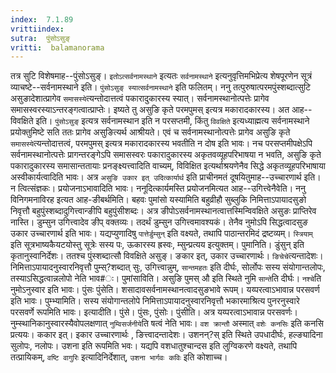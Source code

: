 ```yaml
---
index:  7.1.89
vrittiindex: 
sutra:  पुंसोऽसुङ्
vritti:  balamanorama 
---
```


तत्र सुटि विशेषमाह--पुंसोऽसुङ्। `इतोऽत्सर्वनामस्थाने` इत्यतः `सर्वनामस्थाने` इत्यनुवृत्तिमभिप्रेत्य शेषपूरणेन सूत्रं व्याचष्टे--सर्वनामस्थाने इति। `पुंसोऽसुङ् स्यात्सर्वनामस्थाने` इति फलितम्। ननु तत्पुरुषात्परमपुंस्शब्दात्सुटि असुङादेशात्प्रागेव `समासस्ये`त्यन्तोदात्तत्वं पकारादुकारस्य स्यात्। सर्वनामस्थानोत्पत्तेः प्रागेव समासस्वरस्याऽन्तरङ्गत्वात्प्राप्तेः। इष्यते तु असुङि कृते परमपुमस् इत्यत्र मकारादकारस्य। अत आह--विवक्षिते इति। `पुंसोऽसुङ्` इत्यत्र सर्वनामस्थान इति न परसप्तमी, किंतु `विवक्षिते` इत्यध्याह्मत्य सर्वनामस्थाने प्रयोक्तुमिष्टे सति ततः प्रागेव असुङित्यर्थ आश्रीयते। एवं च सर्वनामस्थानोत्पत्तेः प्रागेव असुङि कृते `समासस्ये`त्यन्तोदात्तत्वं, परमपुमस् इत्यत्र मकारादकारस्य भवतीति न दोष इति भावः। नच परसप्तमीपक्षेऽपि सर्वनामस्थानोत्पत्तेः प्रागन्तरङ्गेऽपि समासस्वरः पकारादुकारस्य अकृतवव्यूहपरिभाषया न भवति, असुङि कृते पकारादुकारस्य समासान्ततायाः प्रनङ्क्ष्यत्त्वादिति वाच्यम्, विविक्षित इत्यर्थाश्रयणेनैव सिद्धे अकृतव्यूहपरिभाषाया अस्वीकार्यत्वादिति भावः। अत्र `असुङि उकार इत् उदित्कार्यार्थ` इति प्राचीनमतं दूषयितुमाह--उच्चारणार्थ इति। न त्वित्संज्ञकः। प्रयोजनाऽभावादिति भावः। ननूदित्कार्यमस्ति प्रयोजनमित्यत आह--उगित्त्वेनैवेति। ननु विनिगमनाविरह इत्यत आह-ङीबर्थमिति। बहवः पुमांसो यस्यामिति बहुव्रीहौ सुब्लुकि निमित्ताऽपायादसुङो निवृत्तौ बहुपुंस्शब्दादुगित्त्वान्ङीपि बहुपुंसीशब्दः। अत्र ङीपोऽसर्वनामस्थानत्वात्तस्मिन्विवक्षिते असुङः प्राप्तिरेव नास्ति। डुम्सुन उगित्त्वादेव ङीप् वक्तव्यः। तदर्थं डुम्सुन उगित्त्वमावश्यकं। तेनैव नुमोऽपि सिद्धत्वादसुङ उकार उच्चारणार्थ इति भावः। यद्यप्युणादिषु `पात्तेर्डुम्सुन्` इति वक्ष्यते, तथापि पाठान्तरमिदं द्रष्टव्यम्। `स्त्रियाम्` इति सूत्रभाष्यकैयटयोस्तु सूत्रेः सस्य पः, ऊकारस्य ह्रस्वः, म्सुन्प्रत्यय इत्युक्तम्। पुमानिति। डुंसुन् इति कृतानुस्वानिर्देशः। ततश्च पुंस्शब्दात्सौ विवक्षिते असुङ्। ङकार इत्, उकार उच्चारणार्थः। `ङिचेचे`त्यन्तादेशः। निमित्ताऽपायादनुस्वारनिवृत्तौ पुम्स्?शब्दात् सुः, उगित्त्वान्नुम्, `सान्तमहतः` इति दीर्घः, सोर्लोपः सस्य संयोगान्तलोपः, तस्याऽसिद्धत्वान्नलोपो नेति भाव#ः। पुमांसाविति। असुङि पुमस् औ इति स्थिते नुमि `सान्ते`ति दीर्घः। `नश्चे`ति नुमोऽनुस्वार इति भावः। पुंसः पुंसेति। शसादावसर्वनामस्थानत्वादसुङभावे रूपम्। यय्परत्वाऽभावान्न परसवर्ण इति भावः। पुम्भ्यामिति। सस्य संयोगान्तलोपे निमित्ताऽपायादनुस्वारनिवृत्तौ भकारमाश्रित्य पुनरनुस्वारे परसवर्णे रूपमिति भावः। इत्यादीति। पुंसे। पुंसः, पुंसोः। पुंसीति। अत्र यय्परत्वाऽभावान्न परसवर्णः। नुम्स्थानिकानुस्वारस्यैवोपलक्षणात् `नुम्विसर्जनीये`ति षत्वं नेति भावः। `वश क्रान्तौ` अस्मात् `वशेः कनसिः` इति कनसि प्रत्ययः। ककार इत्। इकार उच्चारणार्थः , ङित्त्वादन्तादेशः। उशनन्?स् इति स्थिते उपधादीर्घः, हल्ङ्यादिना सुलोपः, नलोपः। उशना इति रूपमिति भवः। यद्यपि वशधातुश्चान्दस इति लुग्विकरणे वक्ष्यते, तथापि तत्प्रायिकम्, `वष्टि वागुरिः` इत्यादिनिर्देशात्, `उशना भार्गवः कविः` इति कोशाच्च।

